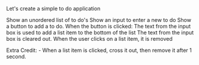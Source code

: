 Let's create a simple to do application

Show an unordered list of to do's
Show an input to enter a new to do
Show a button to add a to do. When the button is clicked:
The text from the input box is used to add a list item to the bottom of the list
The text from the input box is cleared out.
When the user clicks on a list item, it is removed

Extra Credit: - When a list item is clicked, cross it out, then remove it after 1 second.
